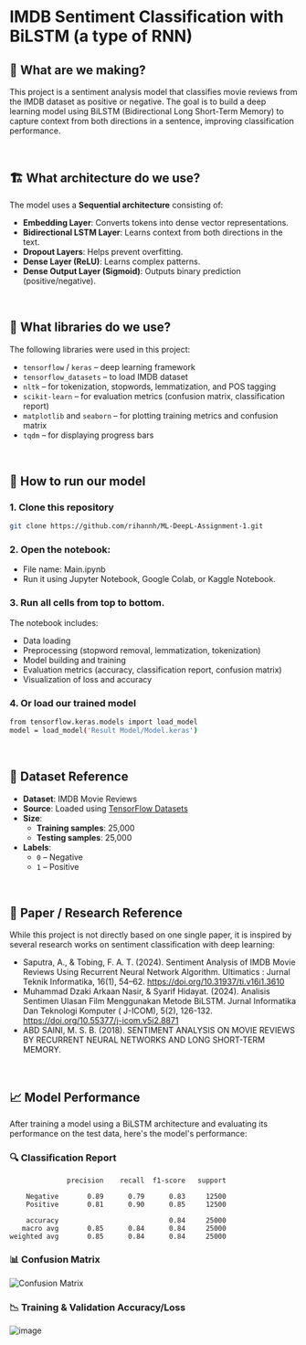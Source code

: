 # IMDB Sentiment Classification with BiLSTM (a type of RNN)

## 📌 What are we making?
This project is a sentiment analysis model that classifies movie reviews from the IMDB dataset as positive or negative. The goal is to build a deep learning model using BiLSTM (Bidirectional Long Short-Term Memory) to capture context from both directions in a sentence, improving classification performance.

<br>

## 🏗️ What architecture do we use?

The model uses a **Sequential architecture** consisting of:

- **Embedding Layer**: Converts tokens into dense vector representations.
- **Bidirectional LSTM Layer**: Learns context from both directions in the text.
- **Dropout Layers**: Helps prevent overfitting.
- **Dense Layer (ReLU)**: Learns complex patterns.
- **Dense Output Layer (Sigmoid)**: Outputs binary prediction (positive/negative).

<br>

## 🧰 What libraries do we use?

The following libraries were used in this project:

- `tensorflow` / `keras` – deep learning framework
- `tensorflow_datasets` – to load IMDB dataset
- `nltk` – for tokenization, stopwords, lemmatization, and POS tagging
- `scikit-learn` – for evaluation metrics (confusion matrix, classification report)
- `matplotlib` and `seaborn` – for plotting training metrics and confusion matrix
- `tqdm` – for displaying progress bars

<br>

## 🚀 How to run our model

### 1. Clone this repository

```bash
git clone https://github.com/rihannh/ML-DeepL-Assignment-1.git
```

### 2. Open the notebook:
- File name: Main.ipynb
- Run it using Jupyter Notebook, Google Colab, or Kaggle Notebook.

### 3. Run all cells from top to bottom.
The notebook includes:
- Data loading
- Preprocessing (stopword removal, lemmatization, tokenization)
- Model building and training
- Evaluation metrics (accuracy, classification report, confusion matrix)
- Visualization of loss and accuracy

### 4. Or load our trained model
```bash
from tensorflow.keras.models import load_model
model = load_model('Result Model/Model.keras')
```

<br>

## 📂 Dataset Reference

- **Dataset**: IMDB Movie Reviews  
- **Source**: Loaded using [TensorFlow Datasets](https://www.tensorflow.org/datasets/catalog/imdb_reviews)  
- **Size**:  
  - **Training samples**: 25,000  
  - **Testing samples**: 25,000  
- **Labels**:  
  - `0` – Negative  
  - `1` – Positive

<br>

## 📄 Paper / Research Reference

While this project is not directly based on one single paper, it is inspired by several research works on sentiment classification with deep learning:

- Saputra, A., & Tobing, F. A. T. (2024). Sentiment Analysis of IMDB Movie Reviews Using Recurrent Neural Network Algorithm. Ultimatics : Jurnal Teknik Informatika, 16(1), 54–62. https://doi.org/10.31937/ti.v16i1.3610
- Muhammad Dzaki Arkaan Nasir, & Syarif Hidayat. (2024). Analisis Sentimen Ulasan Film Menggunakan Metode BiLSTM. Jurnal Informatika Dan Teknologi Komputer ( J-ICOM), 5(2), 126-132. https://doi.org/10.55377/j-icom.v5i2.8871
- ABD SAINI, M. S. B. (2018). SENTIMENT ANALYSIS ON MOVIE REVIEWS BY RECURRENT NEURAL NETWORKS AND LONG SHORT-TERM MEMORY.

<br>

## 📈 Model Performance

After training a model using a BiLSTM architecture and evaluating its performance on the test data, here's the model's performance:

### 🔍 Classification Report

```Classification Report
              precision    recall  f1-score   support

    Negative       0.89      0.79      0.83     12500
    Positive       0.81      0.90      0.85     12500

    accuracy                           0.84     25000
   macro avg       0.85      0.84      0.84     25000
weighted avg       0.85      0.84      0.84     25000
```
### 📊 Confusion Matrix
![Confusion Matrix](https://github.com/user-attachments/assets/870d5a5e-3407-4202-a8c0-90c26f938a5d)

### 📉 Training & Validation Accuracy/Loss
![image](https://github.com/user-attachments/assets/a9f4f2fa-353a-458f-9110-6ab39908fa27)
